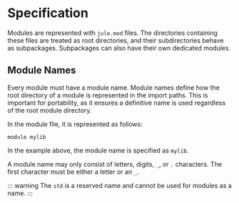 # Specification

Modules are represented with `jule.mod` files. The directories containing these files are treated as root directories, and their subdirectories behave as subpackages. Subpackages can also have their own dedicated modules.

## Module Names

Every module must have a module name. Module names define how the root directory of a module is represented in the import paths. This is important for portability, as it ensures a definitive name is used regardless of the root module directory.

In the module file, it is represented as follows:
```
module mylib
```
In the example above, the module name is specified as `mylib`.

A module name may only consist of letters, digits, `_`, or `.` characters. The first character must be either a letter or an `_`.

::: warning
The `std` is a reserved name and cannot be used for modules as a name.
:::